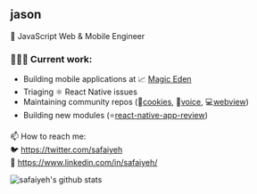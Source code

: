 ## jason

📱 JavaScript Web & Mobile Engineer


### 👨🏽‍💻 Current work:
* Building mobile applications at 📈 [Magic Eden](https://magiceden.io)
* Triaging ⚛️ React Native issues
* Maintaining community repos (🍪[cookies](https://github.com/react-native-community/cookies), 🎤[voice](https://github.com/react-native-community/voice), 💻[webview](https://github.com/react-native-community/react-native-webview))
* Building new modules (⭐️[react-native-app-review](https://github.com/safaiyeh/react-native-app-review))


📫 How to reach me:  
🐦 https://twitter.com/safaiyeh  
💼 https://www.linkedin.com/in/safaiyeh/
<!--
**safaiyeh/safaiyeh** is a ✨ _special_ ✨ repository because its `README.md` (this file) appears on your GitHub profile.

Here are some ideas to get you started:

- 🔭 I’m currently working on ...
- 🌱 I’m currently learning ...
- 👯 I’m looking to collaborate on ...
- 🤔 I’m looking for help with ...
- 💬 Ask me about ...
- 📫 How to reach me: ...
- 😄 Pronouns: ...
- ⚡ Fun fact: ...
-->

![safaiyeh's github stats](https://github-readme-stats.vercel.app/api?username=safaiyeh&count_private=true&show_icons=true)
